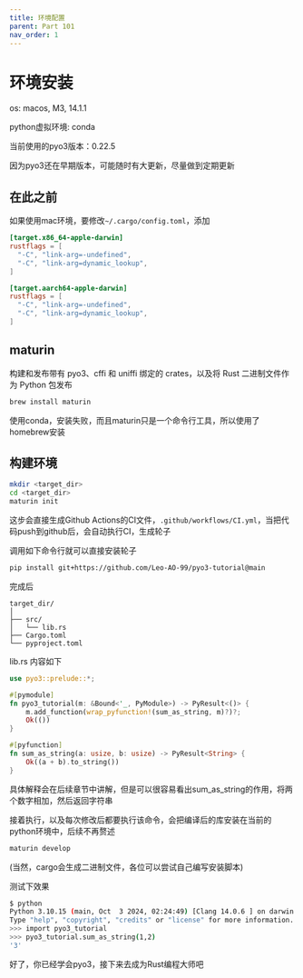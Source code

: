 ```yaml
---
title: 环境配置
parent: Part 101
nav_order: 1
---
```


# 环境安装

os: macos, M3, 14.1.1

python虚拟环境: conda

当前使用的pyo3版本：0.22.5

因为pyo3还在早期版本，可能随时有大更新，尽量做到定期更新

## 在此之前

如果使用mac环境，要修改`~/.cargo/config.toml`，添加

```toml
[target.x86_64-apple-darwin]
rustflags = [
  "-C", "link-arg=-undefined",
  "-C", "link-arg=dynamic_lookup",
]

[target.aarch64-apple-darwin]
rustflags = [
  "-C", "link-arg=-undefined",
  "-C", "link-arg=dynamic_lookup",
]
```

## maturin

构建和发布带有 pyo3、cffi 和 uniffi 绑定的 crates，以及将 Rust 二进制文件作为 Python 包发布

```bash
brew install maturin
```

使用conda，安装失败，而且maturin只是一个命令行工具，所以使用了homebrew安装

## 构建环境

```bash
mkdir <target_dir>
cd <target_dir>
maturin init
```

这步会直接生成Github Actions的CI文件，`.github/workflows/CI.yml`，当把代码push到github后，会自动执行CI，生成轮子

调用如下命令行就可以直接安装轮子

```bash
pip install git+https://github.com/Leo-AO-99/pyo3-tutorial@main
```

完成后

```file
target_dir/
│
├── src/
│   └── lib.rs
├── Cargo.toml
└── pyproject.toml
```

lib.rs 内容如下

```rust
use pyo3::prelude::*;

#[pymodule]
fn pyo3_tutorial(m: &Bound<'_, PyModule>) -> PyResult<()> {
    m.add_function(wrap_pyfunction!(sum_as_string, m)?)?;
    Ok(())
}

#[pyfunction]
fn sum_as_string(a: usize, b: usize) -> PyResult<String> {
    Ok((a + b).to_string())
}
```

具体解释会在后续章节中讲解，但是可以很容易看出sum_as_string的作用，将两个数字相加，然后返回字符串

接着执行，以及每次修改后都要执行该命令，会把编译后的库安装在当前的python环境中，后续不再赘述

```bash
maturin develop
```

(当然，cargo会生成二进制文件，各位可以尝试自己编写安装脚本)

测试下效果

```bash
$ python                     
Python 3.10.15 (main, Oct  3 2024, 02:24:49) [Clang 14.0.6 ] on darwin
Type "help", "copyright", "credits" or "license" for more information.
>>> import pyo3_tutorial
>>> pyo3_tutorial.sum_as_string(1,2)
'3'
```

好了，你已经学会pyo3，接下来去成为Rust编程大师吧
